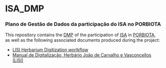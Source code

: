 # ISA_DMP
### Plano de Gestão de Dados da participação do ISA no PORBIOTA

This repository contains the [DMP](https://github.com/PORBIOTA/ISA_DMP/blob/main/DMP_ISA.md) of the participation of [ISA](https://www.isa.ulisboa.pt) in [PORBIOTA](http://www.porbiota.pt), as well as the following associated documents produced during the project:
- [LISI Herbarium Digitization worlkflow](https://github.com/PORBIOTA/ISA_DMP/blob/main/LISI_DigitizationWorkflow.pdf)
- [Manual de Digitalização, Herbário João de Carvalho e Vasconcellos (LISI)](https://github.com/PORBIOTA/ISA_DMP/blob/main/LISI_Handbook_v13_public.pdf)
